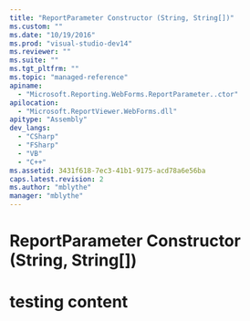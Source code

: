 ```yaml
---
title: "ReportParameter Constructor (String, String[])"
ms.custom: ""
ms.date: "10/19/2016"
ms.prod: "visual-studio-dev14"
ms.reviewer: ""
ms.suite: ""
ms.tgt_pltfrm: ""
ms.topic: "managed-reference"
apiname: 
  - "Microsoft.Reporting.WebForms.ReportParameter..ctor"
apilocation: 
  - "Microsoft.ReportViewer.WebForms.dll"
apitype: "Assembly"
dev_langs: 
  - "CSharp"
  - "FSharp"
  - "VB"
  - "C++"
ms.assetid: 3431f618-7ec3-41b1-9175-acd78a6e56ba
caps.latest.revision: 2
ms.author: "mblythe"
manager: "mblythe"
---
```

# ReportParameter Constructor (String, String[])
# testing content